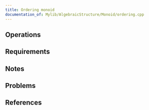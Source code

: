 ```yaml
---
title: Ordering monoid
documentation_of: Mylib/AlgebraicStructure/Monoid/ordering.cpp
---
```


## Operations

## Requirements

## Notes

## Problems

## References
